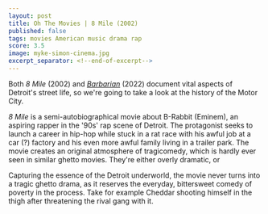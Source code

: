 ```yaml
---
layout: post
title: Oh The Movies | 8 Mile (2002)
published: false
tags: movies American music drama rap
score: 3.5
image: myke-simon-cinema.jpg
excerpt_separator: <!--end-of-excerpt-->
---
```

Both *8 Mile* (2002) and <a href="/2022/12/18/barbarian.html">*Barbarian*</a> (2022) document vital aspects of Detroit's street life, so we're going to take a look at the history of the Motor City.
<!--end-of-excerpt-->
*8 Mile* is a semi-autobiographical movie about B-Rabbit (Eminem), an aspiring rapper in the '90s' rap scene of Detroit. The protagonist seeks to launch a career in hip-hop while stuck in a rat race with his awful job at a car (?) factory and his even more awful family living in a trailer park. The movie creates an original atmosphere of tragicomedy, which is hardly ever seen in similar ghetto movies. They're either overly dramatic, or 

Capturing the essence of the Detroit underworld, the movie never turns into a tragic ghetto drama, as it reserves the everyday, bittersweet comedy of poverty in the process. Take for example Cheddar shooting himself in the thigh after threatening the rival gang with it. 